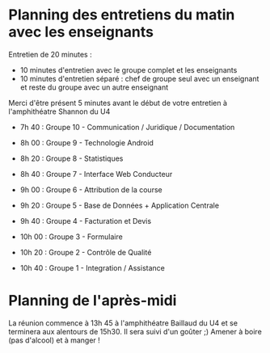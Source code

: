 # Planning des entretiens du matin avec les enseignants

Entretien de 20 minutes : 
- 10 minutes d'entretien avec le groupe complet et les enseignants
- 10 minutes d'entretien séparé : chef de groupe seul avec un enseignant et reste du groupe avec un autre enseignant

Merci d'être présent 5 minutes avant le début de votre entretien à l'amphithéatre Shannon du U4

* 7h 40 : Groupe 10 - Communication / Juridique / Documentation

* 8h 00 : Groupe 9 - Technologie Android

* 8h 20 : Groupe 8 - Statistiques

* 8h 40 : Groupe 7 - Interface Web Conducteur

* 9h 00 : Groupe 6 - Attribution de la course

* 9h 20 : Groupe 5 - Base de Données + Application Centrale

* 9h 40 : Groupe 4 - Facturation et Devis

* 10h 00 : Groupe 3 - Formulaire

* 10h 20 : Groupe 2 - Contrôle de Qualité

* 10h 40 : Groupe 1 - Integration / Assistance


# Planning de l'après-midi

La réunion commence à 13h 45 à l'amphithéatre Baillaud du U4 et se terminera aux alentours de 15h30.
Il sera suivi d'un goûter ;) Amener à boire (pas d'alcool) et à manger !